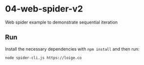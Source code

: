 # 04-web-spider-v2

Web spider example to demonstrate sequential iteration

## Run

Install the necessary dependencies with `npm install` and then run:

```bash
node spider-cli.js https://loige.co
```
